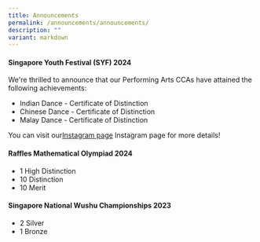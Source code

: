 ```yaml
---
title: Announcements
permalink: /announcements/announcements/
description: ""
variant: markdown
---
```

#### Singapore Youth Festival (SYF) 2024
We're thrilled to announce that our Performing Arts CCAs have attained the following achievements:
* Indian Dance - Certificate of Distinction
* Chinese Dance - Certificate of Distinction
* Malay Dance - Certificate of Distinction

You can visit our[Instagram page](https://www.instagram.com/boonlaygardenprisch/) Instagram page for more details!



#### Raffles Mathematical Olympiad 2024
* 1 High Distinction
* 10 Distinction
* 10 Merit


#### Singapore National Wushu Championships 2023
* 2 Silver
* 1 Bronze